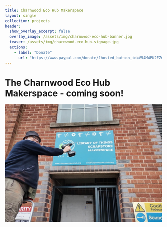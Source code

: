 ```yaml
---
title: Charnwood Eco Hub Makerspace
layout: single
collection: projects
header:
  show_overlay_excerpt: false
  overlay_image: /assets/img/charnwood-eco-hub-banner.jpg
  teaser: /assets/img/charnwood-eco-hub-signage.jpg
  actions:
    - label: "Donate"
      url: "https://www.paypal.com/donate/?hosted_button_id=V54MWPK2EZGPY"
---
```


# The Charnwood Eco Hub Makerspace - coming soon!

![Charnwood Eco Hub Makerspace](/assets/img/charnwood-eco-hub-signage.jpg)


